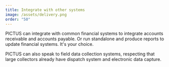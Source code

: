```yaml
---
title: Integrate with other systems
image: /assets/delivery.png
order: "50"
---
```

PICTUS can integrate with common financial systems to integrate accounts receivable and accounts payable. Or run standalone and produce reports to update financial systems. It's your choice.

PICTUS can also speak to field data collection systems, respecting that large collectors already have dispatch system and electronic data capture.